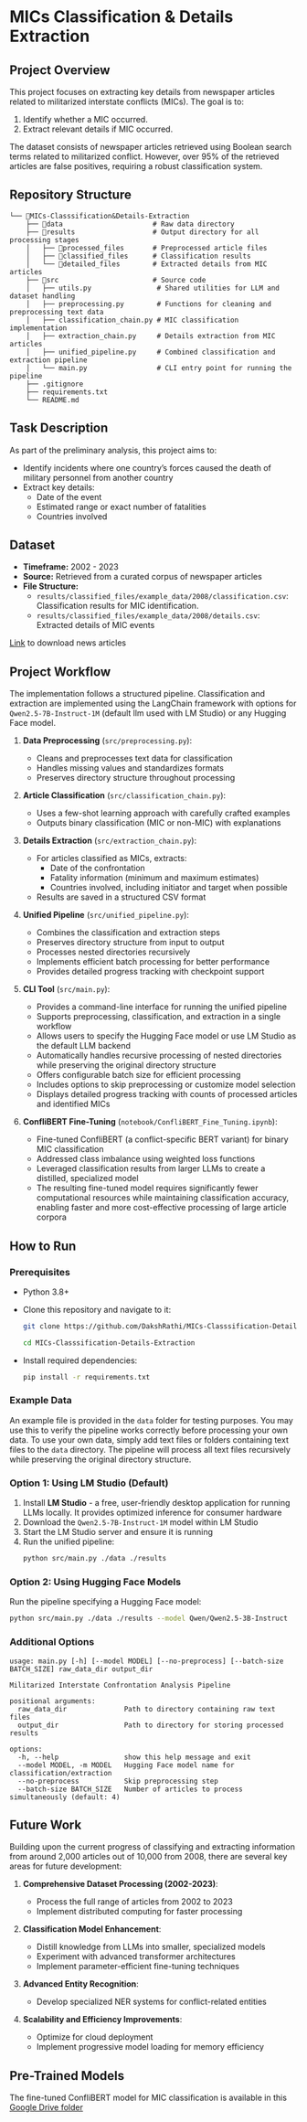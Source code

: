 # MICs Classification & Details Extraction

## Project Overview
This project focuses on extracting key details from newspaper articles related to militarized interstate conflicts (MICs). The goal is to:

1. Identify whether a MIC occurred.
2. Extract relevant details if MIC occurred.

The dataset consists of newspaper articles retrieved using Boolean search terms related to militarized conflict. However, over 95% of the retrieved articles are false positives, requiring a robust classification system.

## Repository Structure
```
└── 📁MICs-Classsification&Details-Extraction
    ├── 📁data                      # Raw data directory
    ├── 📁results                   # Output directory for all processing stages
    │   ├── 📁processed_files       # Preprocessed article files
    │   ├── 📁classified_files      # Classification results
    │   └── 📁detailed_files        # Extracted details from MIC articles
    ├── 📁src                       # Source code
    │   ├── utils.py                # Shared utilities for LLM and dataset handling
    │   ├── preprocessing.py        # Functions for cleaning and preprocessing text data
    │   ├── classification_chain.py # MIC classification implementation
    │   ├── extraction_chain.py     # Details extraction from MIC articles
    │   ├── unified_pipeline.py     # Combined classification and extraction pipeline
    │   └── main.py                 # CLI entry point for running the pipeline
    ├── .gitignore
    ├── requirements.txt
    └── README.md

```

## Task Description
As part of the preliminary analysis, this project aims to:
- Identify incidents where one country’s forces caused the death of military personnel from another country
- Extract key details:
  - Date of the event
  - Estimated range or exact number of fatalities
  - Countries involved

## Dataset
- **Timeframe:** 2002 - 2023
- **Source:** Retrieved from a curated corpus of newspaper articles
- **File Structure:**
  - `results/classified_files/example_data/2008/classification.csv`: Classification results for MIC identification.
  - `results/classified_files/example_data/2008/details.csv`: Extracted details of MIC events

[Link](https://www.dropbox.com/scl/fo/6dtw8wafbengbze4am7ft/AHUl4WVv-619PJ2YwVFFd1k?rlkey=puwzr74w10ac3lsyom0pfd4y5&e=1&st=gydjujqv&dl=0) to download news articles


## Project Workflow
The implementation follows a structured pipeline. Classification and extraction are implemented using the LangChain framework with options for `Qwen2.5-7B-Instruct-1M` (default llm used with LM Studio) or any Hugging Face model.

1. **Data Preprocessing** (`src/preprocessing.py`):
    - Cleans and preprocesses text data for classification
    - Handles missing values and standardizes formats
    - Preserves directory structure throughout processing

2. **Article Classification** (`src/classification_chain.py`):
    - Uses a few-shot learning approach with carefully crafted examples
    - Outputs binary classification (MIC or non-MIC) with explanations

3. **Details Extraction** (`src/extraction_chain.py`):
    - For articles classified as MICs, extracts:
        - Date of the confrontation
        - Fatality information (minimum and maximum estimates)
        - Countries involved, including initiator and target when possible
    - Results are saved in a structured CSV format

4. **Unified Pipeline** (`src/unified_pipeline.py`):
    - Combines the classification and extraction steps
    - Preserves directory structure from input to output
    - Processes nested directories recursively
    - Implements efficient batch processing for better performance
    - Provides detailed progress tracking with checkpoint support

5. **CLI Tool** (`src/main.py`):
   - Provides a command-line interface for running the unified pipeline
   - Supports preprocessing, classification, and extraction in a single workflow
   - Allows users to specify the Hugging Face model or use LM Studio as the default LLM backend
   - Automatically handles recursive processing of nested directories while preserving the original directory structure
   - Offers configurable batch size for efficient processing
   - Includes options to skip preprocessing or customize model selection
   - Displays detailed progress tracking with counts of processed articles and identified MICs

6. **ConfliBERT Fine-Tuning** (`notebook/ConfliBERT_Fine_Tuning.ipynb`):
    - Fine-tuned ConfliBERT (a conflict-specific BERT variant) for binary MIC classification
    - Addressed class imbalance using weighted loss functions
    - Leveraged classification results from larger LLMs to create a distilled, specialized model
    - The resulting fine-tuned model requires significantly fewer computational resources while maintaining classification accuracy, enabling faster and more cost-effective processing of large article corpora

## How to Run

### Prerequisites
- Python 3.8+
- Clone this repository and navigate to it:
  ```bash
  git clone https://github.com/DakshRathi/MICs-Classsification-Details-Extraction.git
  ```

  ```bash
  cd MICs-Classsification-Details-Extraction
  ```
- Install required dependencies: 
  ```bash
  pip install -r requirements.txt
  ```

### Example Data
An example file is provided in the `data` folder for testing purposes. You may use this to verify the pipeline works correctly before processing your own data. To use your own data, simply add text files or folders containing text files to the `data` directory. The pipeline will process all text files recursively while preserving the original directory structure.

### Option 1: Using LM Studio (Default)
1. Install **LM Studio** - a free, user-friendly desktop application for running LLMs locally. It provides optimized inference for consumer hardware
2. Download the `Qwen2.5-7B-Instruct-1M` model within LM Studio
3. Start the LM Studio server and ensure it is running
4. Run the unified pipeline:
   ```bash
   python src/main.py ./data ./results
   ```

### Option 2: Using Hugging Face Models
Run the pipeline specifying a Hugging Face model:
```bash
python src/main.py ./data ./results --model Qwen/Qwen2.5-3B-Instruct
```

### Additional Options
```
usage: main.py [-h] [--model MODEL] [--no-preprocess] [--batch-size BATCH_SIZE] raw_data_dir output_dir

Militarized Interstate Confrontation Analysis Pipeline

positional arguments:
  raw_data_dir              Path to directory containing raw text files
  output_dir                Path to directory for storing processed results

options:
  -h, --help                show this help message and exit
  --model MODEL, -m MODEL   Hugging Face model name for classification/extraction
  --no-preprocess           Skip preprocessing step
  --batch-size BATCH_SIZE   Number of articles to process simultaneously (default: 4)
```

## Future Work

Building upon the current progress of classifying and extracting information from around 2,000 articles out of 10,000 from 2008, there are several key areas for future development:

1. **Comprehensive Dataset Processing (2002-2023)**:
    - Process the full range of articles from 2002 to 2023
    - Implement distributed computing for faster processing

2. **Classification Model Enhancement**:
    - Distill knowledge from LLMs into smaller, specialized models
    - Experiment with advanced transformer architectures
    - Implement parameter-efficient fine-tuning techniques

3. **Advanced Entity Recognition**:
    - Develop specialized NER systems for conflict-related entities

4. **Scalability and Efficiency Improvements**:
    - Optimize for cloud deployment
    - Implement progressive model loading for memory efficiency

## Pre-Trained Models
The fine-tuned ConfliBERT model for MIC classification is available in this [Google Drive folder](https://drive.google.com/drive/folders/1bT7poiVpLbPI_pESWDQrtJ2f_GC2o11Q?usp=sharing)